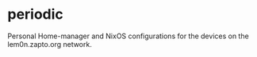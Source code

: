 # periodic
Personal Home-manager and NixOS configurations for the devices on the lem0n.zapto.org network.
